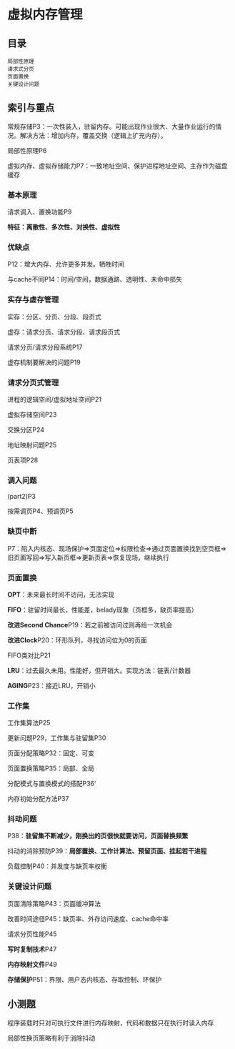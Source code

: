 # 虚拟内存管理



## 目录

```
局部性原理
请求式分页
页面置换
关键设计问题
```



## 索引与重点

常规存储P3：一次性装入，驻留内存。可能出现作业很大、大量作业运行的情况。解决方法：增加内存，覆盖交换（逻辑上扩充内存）。

局部性原理P6

虚拟内存、虚拟存储能力P7：一致地址空间、保护进程地址空间、主存作为磁盘缓存

### 基本原理

请求调入、置换功能P9

**特征：离散性、多次性、对换性、虚拟性**

### 优缺点

P12：增大内存、允许更多并发。牺牲时间

与cache不同P14：时间/空间，数据通路、透明性、未命中损失

### 实存与虚存管理

实存：分区、分页、分段、段页式

虚存：请求分页、请求分段、请求段页式

请求分页/请求分段系统P17

虚存机制要解决的问题P19

### 请求分页式管理

进程的逻辑空间/虚拟地址空间P21

虚拟存储空间P23

交换分区P24

地址映射问题P25

页表项P28



### 调入问题

(part2)P3

按需调页P4、预调页P5

### 缺页中断

P7：陷入内核态、现场保护=>页面定位=>权限检查=>通过页面置换找到空页框=>旧页面写回=>写入新页框=>更新页表=>恢复现场，继续执行

### 页面置换

**OPT**：未来最长时间不访问，无法实现

**FIFO**：驻留时间最长，性能差，belady现象（页框多，缺页率提高）

**改进Second Chance**P19：若之前被访问过则再给一次机会

**改进Clock**P20：环形队列，寻找访问位为0的页面

FIFO类对比P21

**LRU**：过去最久未用。性能好，但开销大。实现方法：链表/计数器

**AGING**P23：接近LRU，开销小

### 工作集

工作集算法P25

更新问题P29，工作集与驻留集P30

页面分配策略P32：固定、可变

页面置换策略P35：局部、全局

分配模式与置换模式的搭配P36’

内存初始分配方法P37

### 抖动问题

P38：**驻留集不断减少，刚换出的页很快就要访问，页面替换频繁**

抖动的消除预防P39：**局部置换、工作计算法、预留页面、挂起若干进程**

负载控制P40：并发度与缺页率权衡

### 关键设计问题

页面清除策略P43：页面缓冲算法

改善时间途径P45：缺页率、外存访问速度、cache命中率

请求分页性能P45

**写时复制技术**P47

**内存映射文件**P49

**存储保护**P51：界限、用户态内核态、存取控制、环保护

## 小测题

程序装载时只对可执行文件进行内存映射，代码和数据只在执行时读入内存

局部性换页策略有利于消除抖动